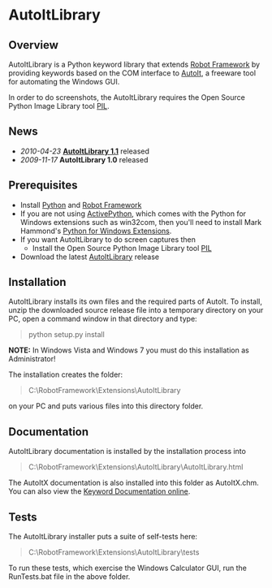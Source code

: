 # AutoItLibrary #

## Overview ##

AutoItLibrary is a Python keyword library that extends [Robot Framework](http://www.robotframework.org/) by providing keywords based on the COM interface to [AutoIt](http://www.autoitscript.com/autoit3/index.shtml), a freeware tool for automating the Windows GUI.

In order to do screenshots, the AutoItLibrary requires the Open Source Python
Image Library tool [PIL](http://www.pythonware.com/products/pil/).

## News ##

  * _2010-04-23_ **[AutoItLibrary 1.1](http://code.google.com/p/robotframework-autoitlibrary/wiki/ReleaseNotes)** released
  * _2009-11-17_ **AutoItLibrary 1.0** released


## Prerequisites ##

  * Install [Python](http://www.activestate.com/activepython/) and [Robot Framework](http://www.robotframework.org/)
  * If you are not using [ActivePython](http://www.activestate.com/activepython/), which comes with the Python for Windows extensions such as win32com, then you'll need to install Mark Hammond's [Python for Windows Extensions](http://starship.python.net/crew/mhammond/win32/).
  * If you want AutoItLibrary to do screen captures then
    * Install the Open Source Python Image Library tool [PIL](http://www.pythonware.com/products/pil/)
  * Download the latest [AutoItLibrary](http://code.google.com/p/robotframework-autoitlibrary/downloads/list) release

## Installation ##

AutoItLibrary installs its own files and the required parts of AutoIt.  To install, unzip the downloaded source release file into a temporary directory on your PC, open a command window in that directory and type:

> python setup.py install

**NOTE:** In Windows Vista and Windows 7 you must do this installation as Administrator!

The installation creates the folder:

> C:\RobotFramework\Extensions\AutoItLibrary

on your PC and puts various files into this directory folder.


## Documentation ##

AutoItLibrary documentation is installed by the installation process into

> C:\RobotFramework\Extensions\AutoItLibrary\AutoItLibrary.html

The AutoItX documentation is also installed into this folder as AutoItX.chm.
You can also view the [Keyword Documentation online](http://robotframework-autoitlibrary.googlecode.com/svn/tags/robotframework-AutoItLibrary-1.0/doc/AutoItLibrary.html).


## Tests ##

The AutoItLibrary installer puts a suite of self-tests here:

> C:\RobotFramework\Extensions\AutoItLibrary\tests

To run these tests, which exercise the Windows Calculator GUI, run the
RunTests.bat file in the above folder.